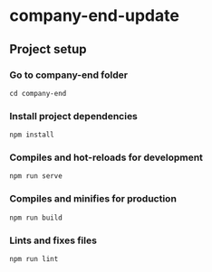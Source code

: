 # company-end-update

## Project setup
### Go to company-end folder
```
cd company-end
```

### Install project dependencies
```
npm install
```

### Compiles and hot-reloads for development
```
npm run serve
```

### Compiles and minifies for production
```
npm run build
```

### Lints and fixes files
```
npm run lint
```
